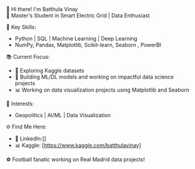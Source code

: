 👋 Hi there! I'm Batthula Vinay  
🌟 Master's Student in Smart Electric Grid | Data Enthusiast  

🔧 Key Skills:  
- Python | SQL | Machine Learning | Deep Learning 
- NumPy, Pandas, Matplotlib, Scikit-learn, Seaborn , PowerBI

📚 Current Focus:  
- 🌱 Exploring Kaggle datasets 
- 🤖 Building ML/DL models and working on impactful data science projects  
- 📊 Working on data visualization projects using Matplotlib and Seaborn

🎯 Interests:  
- Geopolitics | AI/ML | Data Visualization  

🌐 Find Me Here:  
- 💼 LinkedIn:[]
- 📊 Kaggle: [https://www.kaggle.com/batthulavinay]
  
 ⚽ Football fanatic working on Real Madrid data projects!

<!---
BatthulaVinay/BatthulaVinay is a ✨ special ✨ repository because its `README.md` (this file) appears on your GitHub profile.
You can click the Preview link to take a look at your changes.
--->
